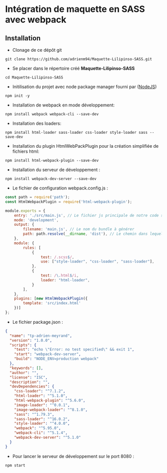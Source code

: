# Intégration de maquette en SASS avec webpack

## Installation

- Clonage de ce dépôt git 
```shell 
git clone https://github.com/adrienm94/Maquette-Lilipinso-SASS.git
```
- Se placer dans le répertoire créé **Maquette-Lilipinso-SASS**
```shell
cd Maquette-Lilipinso-SASS
```
- Initilisation du projet avec node package manager fourni par ([NodeJS](https://nodejs.org/))
```shell
npm init -y
```
- Installation de webpack en mode développement:
```shell
npm install webpack webpack-cli --save-dev
```
- Installation des loaders:
```shell
npm install html-loader sass-loader css-loader style-loader sass --save-dev
```
- Installation du plugin HtmlWebPackPlugin pour la création simplifiée de fichiers html:
```shell
npm install html-webpack-plugin --save-dev
```
- Installation du serveur de développement :
```shell
npm install webpack-dev-server --save-dev
```
- Le fichier de configuration webpack.config.js :
```js
const path = require('path');
const HtmlWebpackPlugin = require('html-webpack-plugin');

module.exports = {
    entry: './src/main.js', // Le fichier js principale de notre code source.
    mode: 'development',
    output: {
        filename: 'main.js', // Le nom du bundle à générer
        path: path.resolve(__dirname, 'dist'), // Le chemin dans lequel le bundle doit être généré
    },
    module: {
        rules: [
            {
                test: /.scss$/,
                use: ["style-loader", "css-loader", "sass-loader"],
            },
            {
                test: /\.html$/i,
                loader: "html-loader",
            }
        ],
    },
    plugins: [new HtmlWebpackPlugin({
        template: 'src/index.html'
    })]
};
```

- Le fichier package.json :
```json
{
  "name": "tp-adrien-meyrand",
  "version": "1.0.0",
  "scripts": {
    "test": "echo \"Error: no test specified\" && exit 1",
    "start": "webpack-dev-server",
    "build": "NODE_ENV=production webpack"
  },
  "keywords": [],
  "author": "",
  "license": "ISC",
  "description": "",
  "devDependencies": {
    "css-loader": "^7.1.2",
    "html-loader": "^5.1.0",
    "html-webpack-plugin": "^5.6.0",
    "image-loader": "^0.0.1",
    "image-webpack-loader": "^8.1.0",
    "sass": "^1.79.3",
    "sass-loader": "^16.0.2",
    "style-loader": "^4.0.0",
    "webpack": "^5.95.0",
    "webpack-cli": "^5.1.4",
    "webpack-dev-server": "^5.1.0"
  }
}
 ```
- Pour lancer le serveur de développement sur le port 8080 :
```shell
npm start
```







 
